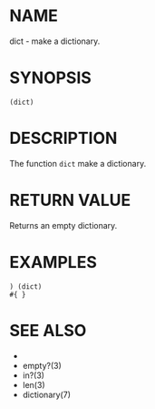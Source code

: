 # NAME
dict - make a dictionary.

# SYNOPSIS

    (dict)

# DESCRIPTION
The function `dict` make a dictionary.

# RETURN VALUE
Returns an empty dictionary.

# EXAMPLES

    ) (dict)
    #{ }

# SEE ALSO
- [](3)
- empty?(3)
- in?(3)
- len(3)
- dictionary(7)
